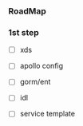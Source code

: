 ### RoadMap

### 1st step
*[ ] xds
*[ ] apollo config
*[ ] gorm/ent
*[ ] idl
*[ ] service template



